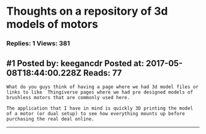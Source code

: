 # Thoughts on a repository of 3d models of motors

### Replies: 1 Views: 381

## \#1 Posted by: keegancdr Posted at: 2017-05-08T18:44:00.228Z Reads: 77

```
What do you guys think of having a page where we had 3d model files or links to like  Thingiverse pages where we had pre designed models of brushless motors that are commonly used here.

The application that I have in mind is quickly 3D printing the model of a motor (or dual setup) to see how everything mounts up before purchasing the real deal online.
```

---
